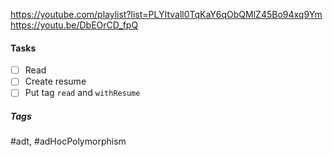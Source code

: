 https://youtube.com/playlist?list=PLYItvall0TqKaY6qObQMlZ45Bo94xq9Ym
https://youtu.be/DbEOrCD_fpQ


#### Tasks
- [ ] Read
- [ ] Create resume
- [ ] Put tag `read` and `withResume`

##### Tags
#adt, #adHocPolymorphism